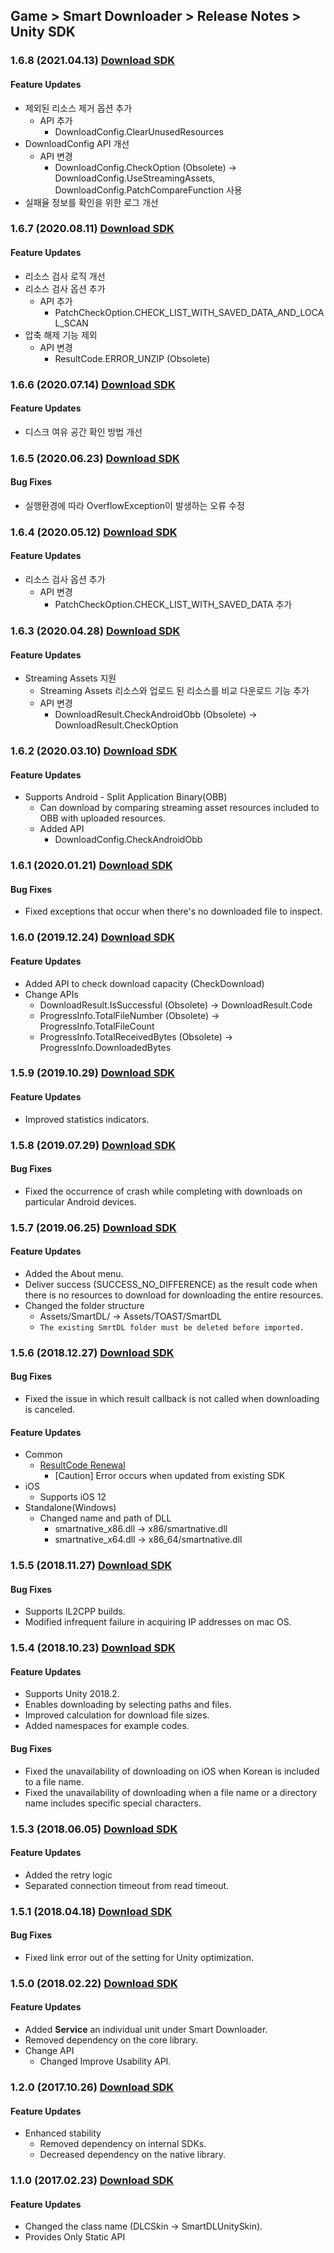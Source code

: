 ## Game > Smart Downloader > Release Notes > Unity SDK


### 1.6.8 (2021.04.13) [Download SDK](https://static.toastoven.net/toastcloud/sdk_download/Smart%20Downloader/Smart-downloader-1.6.8.unitypackage)

#### Feature Updates
* 제외된 리소스 제거 옵션 추가
    * API 추가
        * DownloadConfig.ClearUnusedResources
* DownloadConfig API 개선
    * API 변경
        * DownloadConfig.CheckOption (Obsolete) → DownloadConfig.UseStreamingAssets, DownloadConfig.PatchCompareFunction 사용
* 실패율 정보를 확인을 위한 로그 개선


### 1.6.7 (2020.08.11) [Download SDK](https://static.toastoven.net/toastcloud/sdk_download/Smart%20Downloader/Smart-downloader-1.6.7.unitypackage)

#### Feature Updates
* 리소스 검사 로직 개선
* 리소스 검사 옵션 추가
    * API 추가
        * PatchCheckOption.CHECK_LIST_WITH_SAVED_DATA_AND_LOCAL_SCAN
* 압축 해제 기능 제외
    * API 변경
        * ResultCode.ERROR_UNZIP (Obsolete)


### 1.6.6 (2020.07.14) [Download SDK](https://static.toastoven.net/toastcloud/sdk_download/Smart%20Downloader/Smart-downloader-1.6.6.unitypackage)

#### Feature Updates
* 디스크 여유 공간 확인 방법 개선


### 1.6.5 (2020.06.23) [Download SDK](https://static.toastoven.net/toastcloud/sdk_download/Smart%20Downloader/Smart-downloader-1.6.5.unitypackage)

#### Bug Fixes
* 실행환경에 따라 OverflowException이 발생하는 오류 수정


### 1.6.4 (2020.05.12) [Download SDK](https://static.toastoven.net/toastcloud/sdk_download/Smart%20Downloader/Smart-downloader-1.6.4.unitypackage)

#### Feature Updates
* 리소스 검사 옵션 추가
    * API 변경
        * PatchCheckOption.CHECK_LIST_WITH_SAVED_DATA 추가

### 1.6.3 (2020.04.28) [Download SDK](https://static.toastoven.net/toastcloud/sdk_download/Smart%20Downloader/Smart-downloader-1.6.3.unitypackage)

#### Feature Updates
* Streaming Assets 지원
    * Streaming Assets 리소스와 업로드 된 리소스를 비교 다운로드 기능 추가
    * API 변경
        * DownloadResult.CheckAndroidObb (Obsolete) → DownloadResult.CheckOption


### 1.6.2 (2020.03.10) [Download SDK](https://static.toastoven.net/toastcloud/sdk_download/Smart%20Downloader/Smart-downloader-1.6.2.unitypackage)

#### Feature Updates
* Supports Android - Split Application Binary(OBB) 
    * Can download by comparing streaming asset resources included to OBB with uploaded resources.
    * Added API 
        * DownloadConfig.CheckAndroidObb

### 1.6.1 (2020.01.21) [Download SDK](https://static.toastoven.net/toastcloud/sdk_download/Smart%20Downloader/Smart-downloader-1.6.1.unitypackage)

#### Bug Fixes
* Fixed exceptions that occur when there's no downloaded file to inspect. 


### 1.6.0 (2019.12.24) [Download SDK](https://static.toastoven.net/toastcloud/sdk_download/Smart%20Downloader/Smart-downloader-1.6.0.unitypackage)

#### Feature Updates
* Added API to check download capacity (CheckDownload)
* Change APIs 
    * DownloadResult.IsSuccessful (Obsolete) → DownloadResult.Code
    * ProgressInfo.TotalFileNumber (Obsolete) → ProgressInfo.TotalFileCount
    * ProgressInfo.TotalReceivedBytes (Obsolete) → ProgressInfo.DownloadedBytes


### 1.5.9 (2019.10.29) [Download SDK](https://static.toastoven.net/toastcloud/sdk_download/Smart%20Downloader/Smart-downloader-1.5.9.unitypackage)

#### Feature Updates
* Improved statistics indicators.

### 1.5.8 (2019.07.29) [Download SDK](https://static.toastoven.net/toastcloud/sdk_download/Smart%20Downloader/Smart-downloader-1.5.8.unitypackage)

#### Bug Fixes
* Fixed the occurrence of crash while completing with downloads on particular Android devices.


### 1.5.7 (2019.06.25) [Download SDK](https://static.toastoven.net/toastcloud/sdk_download/Smart%20Downloader/Smart-downloader-1.5.7.unitypackage)

#### Feature Updates
* Added the About menu.
* Deliver success (SUCCESS_NO_DIFFERENCE) as the result code when there is no resources to download for downloading the entire resources. 
* Changed the folder structure
    * Assets/SmartDL/ → Assets/TOAST/SmartDL
    * `The existing SmrtDL folder must be deleted before imported. `

### 1.5.6 (2018.12.27) [Download SDK](https://static.toastoven.net/toastcloud/sdk_download/Smart%20Downloader/Smart-downloader-1.5.6.unitypackage)

#### Bug Fixes
* Fixed the issue in which result callback is not called when downloading is canceled.

#### Feature Updates
* Common
    * [ResultCode Renewal](/Game/Smart%20Downloader/ko/error-code)
        * [Caution] Error occurs when updated from existing SDK
* iOS
    * Supports iOS 12 
* Standalone(Windows)
    * Changed name and path of DLL 
        * smartnative_x86.dll → x86/smartnative.dll
        * smartnative_x64.dll → x86_64/smartnative.dll


### 1.5.5 (2018.11.27) [Download SDK](https://static.toastoven.net/toastcloud/sdk_download/Smart%20Downloader/Smart-downloader-1.5.5.unitypackage)

#### Bug Fixes
* Supports IL2CPP builds. 
* Modified infrequent failure in acquiring IP addresses on mac OS. 


### 1.5.4 (2018.10.23) [Download SDK](https://static.toastoven.net/toastcloud/sdk_download/Smart%20Downloader/Smart-downloader-1.5.4.unitypackage)

#### Feature Updates
* Supports Unity 2018.2. 
* Enables downloading by selecting paths and files. 
* Improved calculation for download file sizes.
* Added namespaces for example codes. 

#### Bug Fixes
* Fixed the unavailability of downloading on iOS when Korean is included to a file name. 
* Fixed the unavailability of downloading when a file name or a directory name includes specific special characters.



### 1.5.3 (2018.06.05) [Download SDK](https://static.toastoven.net/toastcloud/sdk_download/Smart%20Downloader/Smart-downloader-1.5.3.unitypackage)

#### Feature Updates
* Added the retry logic 
* Separated connection timeout from read timeout.


### 1.5.1 (2018.04.18) [Download SDK](https://static.toastoven.net/toastcloud/sdk_download/Smart%20Downloader/Smart-downloader-1.5.1.unitypackage)

#### Bug Fixes
* Fixed link error out of the setting for Unity optimization.


### 1.5.0 (2018.02.22) [Download SDK](https://static.toastoven.net/toastcloud/sdk_download/Smart%20Downloader/Smart-downloader-1.5.0.unitypackage)

#### Feature Updates
* Added **Service** an individual unit under Smart Downloader. 
* Removed dependency on the core library.
* Change API 
    * Changed Improve Usability API.


### 1.2.0 (2017.10.26) [Download SDK](https://static.toastoven.net/toastcloud/sdk_download/Smart%20Downloader/Smart-downloader-1.2.0.unitypackage)

#### Feature Updates
* Enhanced stability 
    * Removed dependency on internal SDKs. 
    * Decreased dependency on the native library.

### 1.1.0 (2017.02.23) [Download SDK](https://static.toastoven.net/toastcloud/sdk_download/Smart%20Downloader/SmartDownloaderSDK_v1.1.0.unitypackage)

#### Feature Updates
* Changed the class name (DLCSkin -> SmartDLUnitySkin).
* Provides Only Static API 

